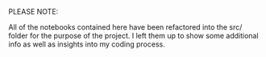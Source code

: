 PLEASE NOTE:

All of the notebooks contained here have been refactored into the src/ folder for the purpose of the project. I left them up to show some additional info as well as insights into my coding process.